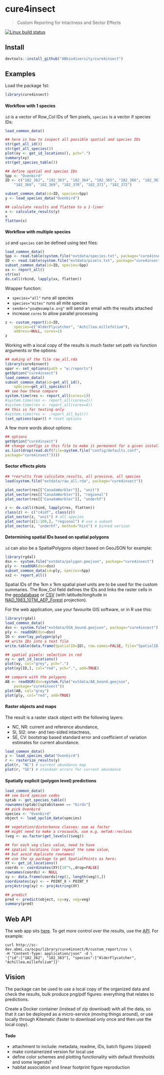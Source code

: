# cure4insect

> Custom Reporting for Intactness and Sector Effects

[![Linux build status](https://travis-ci.org/ABbiodiversity/cure4insect.svg?branch=master)](https://travis-ci.org/ABbiodiversity/cure4insect)

## Install

```R
devtools::install_github("ABbiodiversity/cure4insect")
```

## Examples

Load the package 1st:

```R
library(cure4insect)
```

#### Workflow with 1 species

`id` is a vector of Row_Col IDs of 1km pixels,
`species` is a vector if species IDs:

```R
load_common_data()

## here is how to inspect all possible spatial and species IDs
str(get_all_id())
str(get_all_species())
plot(xy <- get_id_locations(), pch=".")
summary(xy)
str(get_species_table())

## define spatial and species IDs
Spp <- "Ovenbird"
ID <- c("182_362", "182_363", "182_364", "182_365", "182_366", "182_367",
    "182_368", "182_369", "182_370", "182_371", "182_372")

subset_common_data(id=ID, species=Spp)
y <- load_species_data("Ovenbird")

## calculate results and flatten to a 1-liner
x <- calculate_results(y)
x
flatten(x)
```

#### Workflow with multiple species

`id` and `species` can be defined using text files:

```R
load_common_data()
Spp <- read.table(system.file("extdata/species.txt", package="cure4insect"))
ID <- read.table(system.file("extdata/pixels.txt", package="cure4insect"))
subset_common_data(id=ID, species=Spp)
xx <- report_all()
str(xx)
do.call(rbind, lapply(xx, flatten))
```

Wrapper function:

* `species="all"` runs all species
* `species="mites"` runs all mite species
* `sender="you@example.org"` will send an email with the results attached
* increase `cores` to allow parallel processing

```R
z <- custom_report(id=ID,
    species=c("AlderFlycatcher", "Achillea.millefolium"),
    address=NULL, cores=1)
z
```

Working with a local copy of the results is much faster
set path via function arguments or the options:

```R
## making of the file raw_all.rda
library(cure4insect)
opar <- set_options(path = "w:/reports")
getOption("cure4insect")
load_common_data()
subset_common_data(id=get_all_id(),
    species=get_all_species())
## see how these compare
system.time(res <- report_all(cores=1))
#system.time(res <- report_all(cores=2))
#system.time(res <- report_all(cores=4))
## this is for testing only
#system.time(res <- .report_all_by1())
(set_options(opar)) # reset options
```

A few more words about options:

```R
## options
getOption("cure4insect")
## change configs in this file to make it permanent for a given installation
as.list(drop(read.dcf(file=system.file("config/defaults.conf",
package="cure4insect"))))
```

#### Sector effects plots

```R
## *res*ults from calculate_results, all province, all species
load(system.file("extdata/raw_all.rda", package="cure4insect"))

plot_sector(res[["CanadaWarbler"]], "unit")
plot_sector(res[["CanadaWarbler"]], "regional")
plot_sector(res[["CanadaWarbler"]], "underhf")

z <- do.call(rbind, lapply(res, flatten))
class(z) <- c("c4idf", class(z))
plot_sector(z, "unit") # all species
plot_sector(z[1:100,], "regional") # use a subset
plot_sector(z, "underhf", method="hist") # binned version
```

#### Determining spatial IDs based on spatial polygons

`id` can also be a SpatialPolygons object based on GeoJSON for example:

```R
library(rgdal)
dsn <- system.file("extdata/polygon.geojson", package="cure4insect")
ply <- readOGR(dsn=dsn)
subset_common_data(id=ply, species=Spp)
xx2 <- report_all()
```

Spatial IDs of the 1km x 1km spatial pixel units are to be used for the custom summaries.
The Row_Col field defines the IDs and links the raster cells in the [geodatabase](http://ftp.public.abmi.ca/species.abmi.ca/gis/Grid1km_working.gdb.zip)
or [CSV](http://ftp.public.abmi.ca/species.abmi.ca/gis/Grid1km_working.csv.zip}) (with latitude/longitude in [NAD_1983_10TM_AEP_Forest](http://spatialreference.org/ref/epsg/3402/) projection).

For the web application, use your favourite GIS software, or in R use this:

```R
library(rgdal)
load_common_data()
dsn <- system.file("extdata/OSA_bound.geojson", package="cure4insect")
ply <- readOGR(dsn=dsn)
ID <- overlay_polygon(ply)
## write IDs into a text file
write.table(data.frame(SpatialID=ID), row.names=FALSE, file="SpatialID.txt")

## spatial pixels: selection in red
xy <- get_id_locations()
plot(xy, col="grey", pch=".")
plot(xy[ID,], col="red", pch=".", add=TRUE)

## compare with the polygons
AB <- readOGR(dsn=system.file("extdata/AB_bound.geojson",
    package="cure4insect"))
plot(AB, col="grey")
plot(ply, col="red", add=TRUE)
```

#### Raster objects and maps

The result is a raster stack object with the following layers:

* NC, NR: current and reference abundance,
* SI, SI2: one- and two-sided intactness,
* SE, CV: bootstrap based standard error and coefficient of variation
estimates for current abundance.

```R
load_common_data()
y <- load_species_data("Ovenbird")
r <- rasterize_results(y)
plot(r, "NC") # current abundance map
plot(r, "SE") # standadr errors for current abundance
```

#### Spatially explicit (polygon level) predictions

```R
load_common_data()
## see bird species codes
sptab <- get_species_table()
rownames(sptab)[sptab$taxon == "birds"]
## pick Ovenbird
species <- "Ovenbird"
object <- load_spclim_data(species)

## vegetation/disturbance classes: use as factor
## might need to make a crosswalk, use e.g. mefa4::reclass
(veg <- as.factor(get_levels()$veg))

## for each veg class value, need to have
## spatial locations (can repeat the same value,
## but avoid duplicate rownames)
## use the sp package to get SpatialPoints as here:
XY <- get_id_locations()
coords <- coordinates(XY)[10^5,,drop=FALSE]
rownames(coords) <- NULL
xy <- data.frame(coords[rep(1, length(veg)),])
coordinates(xy) <- ~ POINT_X + POINT_Y
proj4string(xy) <- proj4string(XY)

## predict
pred <- predict(object, xy=xy, veg=veg)
summary(pred)
```

## Web API

The web app sits [here](http://sc-dev.abmi.ca/ocpu/apps/ABbiodiversity/cure4insect/www/).
To get more control over the results, use the [API](https://www.opencpu.org/api.html#api-formats).
For example:

```shell
curl http://sc-dev.abmi.ca/ocpu/library/cure4insect/R/custom_report/csv \
-H "Content-Type: application/json" -d \
'{"id":["182_362", "182_363"], "species":["AlderFlycatcher", "Achillea.millefolium"]}'
```


## Vision

The package can be used to use a local copy of the organized
data and check the results, bulk produce png/pdf figures:
everything that relates to predictions.

Create a Docker container (instead of zip download)
with all the data, so that
it can be deployed as a micro-service (moving things around),
or use locally through Kitematic
(faster to download only once and then use the local copy).

#### Todo

* attachment to include: metadata, readme, IDs, batch figures (zipped)
* make containerized version for local use
* define color schemes and plotting functionality with default thresholds and some legends?
* habitat association and linear footprint figure reproduction
